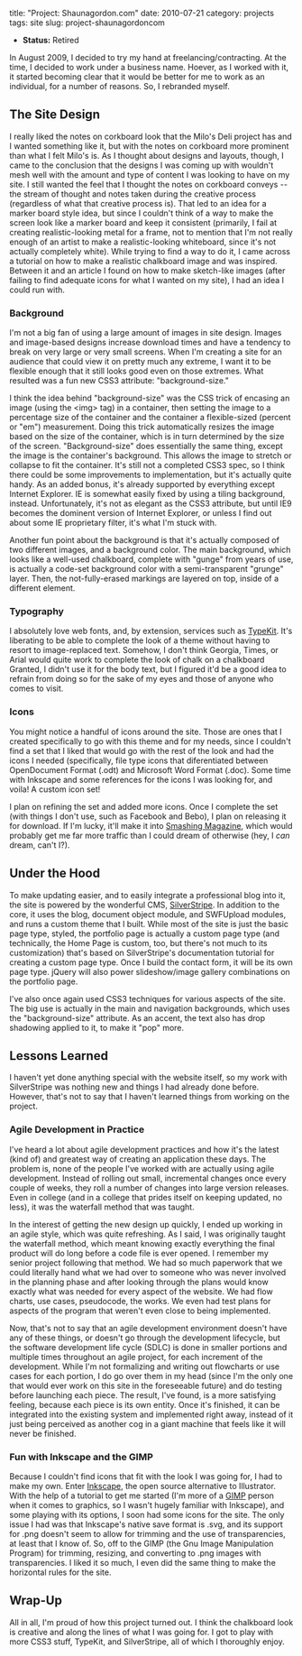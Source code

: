 title: "Project: Shaunagordon.com"
date: 2010-07-21
category: projects
tags: site
slug: project-shaunagordoncom

<div class='post'>
<ul>
	<li><b>Status:</b> Retired</li>
</ul>
<p>In August 2009, I decided to try my hand at freelancing/contracting. At the time, I decided to work under a business name. Hoever, as I worked with it, it started becoming clear that it would be better for me to work as an individual, for a number of reasons. So, I rebranded myself.</p><!-- more --><h2>The Site Design</h2><p>I really liked the notes on corkboard look that the Milo's Deli project has and I wanted something like it, but with the notes on corkboard more prominent than what I felt Milo's is. As I thought about designs and layouts, though, I came to the conclusion that the designs I was coming up with wouldn't mesh well with the amount and type of content I was looking to have on my site. I still wanted the feel that I thought the notes on corkboard conveys -- the stream of thought and notes taken during the creative process (regardless of what that creative process is). That led to an idea for a marker board style idea, but since I couldn't think of a way to make the screen look like a marker board and keep it consistent (primarily, I fail at creating realistic-looking metal for a frame, not to mention that I'm not really enough of an artist to make a realistic-looking whiteboard, since it's not actually completely white). While trying to find a way to do it, I came across a tutorial on how to make a realistic chalkboard image and was inspired. Between it and an article I found on how to make sketch-like images (after failing to find adequate icons for what I wanted on my site), I had an idea I could run with.</p><h3>Background</h3><p>I'm not a big fan of using a large amount of images in site design. Images and image-based designs increase download times and have a tendency to break on very large or very small screens. When I'm creating a site for an audience that could view it on pretty much any extreme, I want it to be flexible enough that it still looks good even on those extremes. What resulted was a fun new CSS3 attribute: "background-size."</p><p>I think the idea behind "background-size" was the CSS trick of encasing an image (using the &lt;img&gt; tag) in a container, then setting the image to a percentage size of the container and the container a flexible-sized (percent or "em") measurement. Doing this trick automatically resizes the image based on the size of the container, which is in turn determined by the size of the screen. "Background-size" does essentially the same thing, except the image is the container's background. This allows the image to stretch or collapse to fit the container. It's still not a completed CSS3 spec, so I think there could be some improvements to implementation, but it's actually quite handy. As an added bonus, it's already supported by everything except Internet Explorer. IE is somewhat easily fixed by using a tiling background, instead. Unfortunately, it's not as elegant as the CSS3 attribute, but until IE9 becomes the dominent version of Internet Explorer, or unless I find out about some IE proprietary filter, it's what I'm stuck with.</p><p>Another fun point about the background is that it's actually composed of two different images, and a background color. The main background, which looks like a well-used chalkboard, complete with "gunge" from years of use, is actually a code-set background color with a semi-transparent "grunge" layer. Then, the not-fully-erased markings are layered on top, inside of a different element.</p><h3>Typography</h3><p>I absolutely love web fonts, and, by extension, services such as <a title="TypeKit - Legal Web Fonts" href="http://typekit.com/fonts">TypeKit</a>. It's liberating to be able to complete the look of a theme without having to resort to image-replaced text. Somehow, I don't think Georgia, Times, or Arial would quite work to complete the look of chalk on a chalkboard Granted, I didn't use it for the body text, but I figured it'd be a good idea to refrain from doing so for the sake of my eyes and those of anyone who comes to visit.</p><h3>Icons</h3><p>You might notice a handful of icons around the site. Those are ones that I created specifically to go with this theme and for my needs, since I couldn't find a set that I liked that would go with the rest of the look and had the icons I needed (specifically, file type icons that diferentiated between OpenDocument Format (.odt) and Microsoft Word Format (.doc). Some time with Inkscape and some references for the icons I was looking for, and voila! A custom icon set!</p><p>I plan on refining the set and added more icons. Once I complete the set (with things I don't use, such as Facebook and Bebo), I plan on releasing it for download. If I'm lucky, it'll make it into <a title="A gold mine for just about anything a web creative could want" href="http://www.smashingmagazine.com/">Smashing Magazine</a>, which would probably get me far more traffic than I could dream of otherwise (hey, I <em>can</em> dream, can't I?).</p><h2>Under the Hood</h2><p>To make updating easier, and to easily integrate a professional blog into it, the site is powered by the wonderful CMS, <a title="I love SilverStripe!" href="http://www.silverstripe.org">SilverStripe</a>. In addition to the core, it uses the blog, document object module, and SWFUpload modules, and runs a custom theme that I built. While most of the site is just the basic page type, styled, the portfolio page is actually a custom page type (and technically, the Home Page is custom, too, but there's not much to its customization) that's based on SilverStripe's documentation tutorial for creating a custom page type. Once I build the contact form, it will be its own page type. jQuery will also power slideshow/image gallery combinations on the portfolio page.</p><p>I've also once again used CSS3 techniques for various aspects of the site. The big use is actually in the main and navigation backgrounds, which uses the "background-size" attribute. As an accent, the text also has drop shadowing applied to it, to make it "pop" more.</p><h2>Lessons Learned</h2><p>I haven't yet done anything special with the website itself, so my work with SilverStripe was nothing new and things I had already done before. However, that's not to say that I haven't learned things from working on the project.</p><h3>Agile Development in Practice</h3><p>I've heard a lot about agile development practices and how it's the latest (kind of) and greatest way of creating an application these days. The problem is, none of the people I've worked with are actually using agile development. Instead of rolling out small, incremental changes once every couple of weeks, they roll a number of changes into large version releases. Even in college (and in a college that prides itself on keeping updated, no less), it was the waterfall method that was taught.</p><p>In the interest of getting the new design up quickly, I ended up working in an agile style, which was quite refreshing. As I said, I was originally taught the waterfall method, which meant knowing exactly everything the final product will do long before a code file is ever opened. I remember my senior project following that method. We had so much paperwork that we could literally hand what we had over to someone who was never involved in the planning phase and after looking through the plans would know exactly what was needed for every aspect of the website. We had flow charts, use cases, pseudocode, the works. We even had test plans for aspects of the program that weren't even close to being implemented.</p><p>Now, that's not to say that an agile development environment doesn't have any of these things, or doesn't go through the development lifecycle, but the software development life cycle (SDLC) is done in smaller portions and multiple times throughout an agile project, for each increment of the development. While I'm not formalizing and writing out flowcharts or use cases for each portion, I do go over them in my head (since I'm the only one that would ever work on this site in the foreseeable future) and do testing before launching each piece. The result, I've found, is a more satisfying feeling, because each piece is its own entity. Once it's finished, it can be integrated into the existing system and implemented right away, instead of it just being perceived as another cog in a giant machine that feels like it will never be finished.</p><h3>Fun with Inkscape and the GIMP</h3><p>Because I couldn't find icons that fit with the look I was going for, I had to make my own. Enter <a title="Vector editing, yay!" href="[sitetree_link id=]">Inkscape</a>, the open source alternative to Illustrator. With the help of a tutorial to get me started (I'm more of a <a title="Better than Photoshop, in my opinion" href="http://www.gimp.org/">GIMP</a> person when it comes to graphics, so I wasn't hugely familiar with Inkscape), and some playing with its options, I soon had some icons for the site. The only issue I had was that Inkscape's native save format is .svg, and its support for .png doesn't seem to allow for trimming and the use of transparencies, at least that I know of. So, off to the GIMP (the Gnu Image Manipulation Program) for trimming, resizing, and converting to .png images with transparencies. I liked it so much, I even did the same thing to make the horizontal rules for the site.</p><h2>Wrap-Up</h2><p>All in all, I'm proud of how this project turned out. I think the chalkboard look is creative and along the lines of what I was going for. I got to play with more CSS3 stuff, TypeKit, and SilverStripe, all of which I thoroughly enjoy.</p></div>
